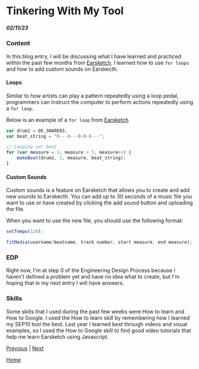 # Tinkering With My Tool
##### 02/11/23

### Content

In this blog entry, I will be discussing what I have learned and practiced within the past few months from [Earsketch](https://earsketch.gatech.edu/landing/#/learn). I learned how to use `for loops` and how to add custom sounds on Earskecth.

#### Loops

Similar to how artists can play a pattern repeatedly using a loop pedal, programmers can instruct the computer to perform actions repeatedly using a `for loop`.


Below is an example of a `for loop` from [Earsketch](https://earsketch.gatech.edu/earsketch2/?curriculum=8-0-0&language=javascript)

``` js
var drum1 = OS_SNARE03;
var beat_string = "0---0---0-0-0---";

// Looping our beat
for (var measure = 1; measure < 5; measure++) {
    makeBeat(drum1, 1, measure, beat_string);
}
```

#### Custom Sounds

Custom sounds is a feature on Earsketch that allows you to create and add new sounds to Earskecth. You can add up to 30 seconds of a music file you want to use or have created by clicking the add sound button and uploading the file.

When you want to use the new file, you should use the following format:

``` js
setTempo(120);

fitMedia(username/beatname, track number, start measure, end measure);
```


### EDP

Right now, I'm at step 0 of the Engineering Design Process because I haven't defined a problem yet and have no idea what to create, but I'm hoping that in my next entry I will have answers.

### Skills

Some skills that I used during the past few weeks were How to learn and How to Google. I used the How to learn skill by remembering how I learned my SEP10 tool the best. Last year I learned best through videos and visual examples, so I used the How to Google skill to find good video tutorials that help me learn Earsketch using Javascript.

[Previous](entry02.md) | [Next](entry04.md)

[Home](../README.md)